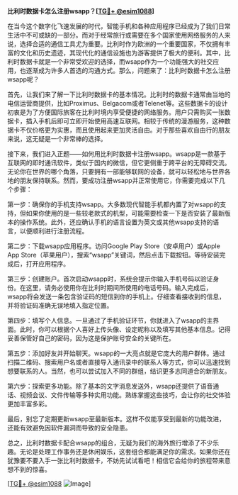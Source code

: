 **比利时数据卡怎么注册wsapp？[[TG💪+ @esim1088](https://t.me/s/esim1088)]**

在当今这个数字化飞速发展的时代，智能手机和各种应用程序已经成为了我们日常生活中不可或缺的一部分。而对于经常旅行或需要在多个国家使用网络服务的人来说，选择合适的通信工具尤为重要。比利时作为欧洲的一个重要国家，不仅拥有丰富的文化和历史遗迹，其现代化的通信设施也为游客提供了极大的便利。其中，比利时数据卡就是一个非常受欢迎的选择，而wsapp作为一个功能强大的社交应用，也逐渐成为许多人首选的沟通方式。那么，问题来了：比利时数据卡怎么注册wsapp呢？

首先，让我们来了解一下比利时数据卡的基本情况。比利时的数据卡通常由当地的电信运营商提供，比如Proximus、Belgacom或者Telenet等。这些数据卡的设计初衷是为了方便国际旅客在比利时境内享受便捷的网络服务。用户只需购买一张数据卡，插入手机后即可立即开始使用高速互联网。相较于传统的漫游服务，这种数据卡不仅价格更为实惠，而且使用起来更加灵活自由。对于那些喜欢自由行的朋友来说，这无疑是一个非常棒的选择。

接下来，我们进入正题——如何用比利时数据卡注册wsapp。wsapp是一款基于互联网的即时通讯软件，类似于国内的微信，但它更侧重于跨平台的无障碍交流。无论你在世界的哪个角落，只要拥有一部能够联网的设备，就可以轻松地与世界各地的朋友保持联系。然而，要成功注册wsapp并正常使用它，你需要完成以下几个步骤：

第一步：确保你的手机支持wsapp。大多数现代智能手机都内置了对wsapp的支持，但如果你使用的是一些较老款式的机型，可能需要检查一下是否安装了最新版本的操作系统。此外，还应确认手机的语言设置为英文或其他wsapp支持的语言，以便顺利进行注册流程。

第二步：下载wsapp应用程序。访问Google Play Store（安卓用户）或Apple App Store（苹果用户），搜索“wsapp”关键词，然后点击下载按钮。等待安装完成后，打开应用程序。

第三步：创建账户。首次启动wsapp时，系统会提示你输入手机号码以验证身份。在这里，请务必使用你在比利时期间所使用的电话号码。输入完成后，wsapp将会发送一条包含验证码的短信到你的手机上。仔细查看接收到的信息，并将验证码准确无误地填入指定位置。

第四步：填写个人信息。一旦通过了手机验证环节，你就进入了wsapp的主界面。此时，你可以根据个人喜好上传头像、设定昵称以及填写其他基本信息。记得妥善保管好自己的密码，因为这是保护账号安全的关键所在。

第五步：添加好友并开始聊天。wsapp的一大亮点就是它庞大的用户群体。通过扫描二维码、搜索用户名或者直接导入通讯录中的联系人等方式，你可以迅速找到想要联系的人。当然，也可以尝试加入不同的群组，结识更多志同道合的新朋友。

第六步：探索更多功能。除了基本的文字消息发送外，wsapp还提供了语音通话、视频会议、文件传输等多种实用功能。熟练掌握这些技巧，会让你的社交体验更加丰富多彩。

最后，别忘了定期更新wsapp至最新版本。这样不仅能享受到最新的功能改进，还能有效避免因软件漏洞而导致的安全隐患。

总之，比利时数据卡配合wsapp的组合，无疑为我们的海外旅行增添了不少乐趣。无论是处理工作事务还是休闲娱乐，这套组合都能满足你的需求。如果你还在犹豫要不要入手一张比利时数据卡，不妨先试试看吧！相信它会给你的旅程带来意想不到的惊喜。

[[TG💪+ @esim1088](https://t.me/s/esim1088) ![Image](https://i.postimg.cc/4NQfJmqS/Snipaste-2025-05-13-00-14-12.png)]